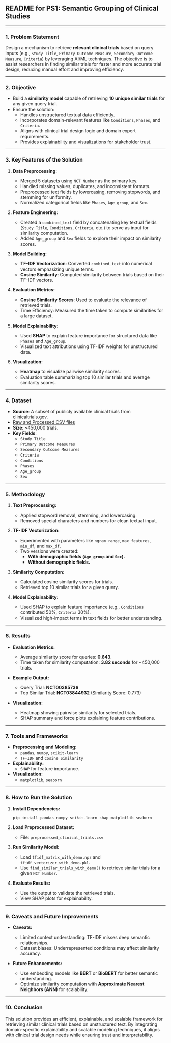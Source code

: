 ## **README for PS1: Semantic Grouping of Clinical Studies**

---

### **1. Problem Statement**
Design a mechanism to retrieve **relevant clinical trials** based on query inputs (e.g., `Study Title`, `Primary Outcome Measure`, `Secondary Outcome Measure`, `Criteria`) by leveraging AI/ML techniques. The objective is to assist researchers in finding similar trials for faster and more accurate trial design, reducing manual effort and improving efficiency.

---

### **2. Objective**
- Build a **similarity model** capable of retrieving **10 unique similar trials** for any given query trial.
- Ensure the solution:
  - Handles unstructured textual data efficiently.
  - Incorporates domain-relevant features like `Conditions`, `Phases`, and `Criteria`.
  - Aligns with clinical trial design logic and domain expert requirements.
  - Provides explainability and visualizations for stakeholder trust.

---

### **3. Key Features of the Solution**
1. **Data Preprocessing:**
   - Merged 5 datasets using `NCT Number` as the primary key.
   - Handled missing values, duplicates, and inconsistent formats.
   - Preprocessed text fields by lowercasing, removing stopwords, and stemming for uniformity.
   - Normalized categorical fields like `Phases`, `Age_group`, and `Sex`.

2. **Feature Engineering:**
   - Created a `combined_text` field by concatenating key textual fields (`Study Title`, `Conditions`, `Criteria`, etc.) to serve as input for similarity computation.
   - Added `Age_group` and `Sex` fields to explore their impact on similarity scores.

3. **Model Building:**
   - **TF-IDF Vectorization**: Converted `combined_text` into numerical vectors emphasizing unique terms.
   - **Cosine Similarity**: Computed similarity between trials based on their TF-IDF vectors.

4. **Evaluation Metrics:**
   - **Cosine Similarity Scores**: Used to evaluate the relevance of retrieved trials.
   - Time Efficiency: Measured the time taken to compute similarities for a large dataset.

5. **Model Explainability:**
   - Used **SHAP** to explain feature importance for structured data like `Phases` and `Age_group`.
   - Visualized text attributions using TF-IDF weights for unstructured data.

6. **Visualization:**
   - **Heatmap** to visualize pairwise similarity scores.
   - Evaluation table summarizing top 10 similar trials and average similarity scores.

---

### **4. Dataset**
- **Source**: A subset of publicly available clinical trials from clinicaltrials.gov.
- [Raw and Processed CSV files](https://drive.google.com/drive/folders/1JqDY1EM_VgbThqMtaDUGCzkVQbvxrP2b?usp=sharing)
- **Size**: ~450,000 trials.
- **Key Fields**:
  - `Study Title`
  - `Primary Outcome Measures`
  - `Secondary Outcome Measures`
  - `Criteria`
  - `Conditions`
  - `Phases`
  - `Age_group`
  - `Sex`

---

### **5. Methodology**
1. **Text Preprocessing:**
   - Applied stopword removal, stemming, and lowercasing.
   - Removed special characters and numbers for clean textual input.

2. **TF-IDF Vectorization:**
   - Experimented with parameters like `ngram_range`, `max_features`, `min_df`, and `max_df`.
   - Two versions were created:
     - **With demographic fields (`Age_group` and `Sex`).**
     - **Without demographic fields.**

3. **Similarity Computation:**
   - Calculated cosine similarity scores for trials.
   - Retrieved top 10 similar trials for a given query.

4. **Model Explainability:**
   - Used SHAP to explain feature importance (e.g., `Conditions` contributed 50%, `Criteria` 30%).
   - Visualized high-impact terms in text fields for better understanding.

---

### **6. Results**
- **Evaluation Metrics:**
  - Average similarity score for queries: **0.643**.
  - Time taken for similarity computation: **3.82 seconds** for ~450,000 trials.

- **Example Output:**
  - Query Trial: **NCT00385736**
  - Top Similar Trial: **NCT03844932** (Similarity Score: 0.773)

- **Visualization:**
  - Heatmap showing pairwise similarity for selected trials.
  - SHAP summary and force plots explaining feature contributions.

---

### **7. Tools and Frameworks**
- **Preprocessing and Modeling:**
  - `pandas`, `numpy`, `scikit-learn`
  - `TF-IDF` and `Cosine Similarity`
- **Explainability:**
  - `SHAP` for feature importance.
- **Visualization:**
  - `matplotlib`, `seaborn`

---

### **8. How to Run the Solution**
1. **Install Dependencies:**
   ```
   pip install pandas numpy scikit-learn shap matplotlib seaborn
   ```

2. **Load Preprocessed Dataset:**
   - File: `preprocessed_clinical_trials.csv`

3. **Run Similarity Model:**
   - Load `tfidf_matrix_with_demo.npz` and `tfidf_vectorizer_with_demo.pkl`.
   - Use `find_similar_trials_with_demo()` to retrieve similar trials for a given `NCT Number`.

4. **Evaluate Results:**
   - Use the output to validate the retrieved trials.
   - View SHAP plots for explainability.

---

### **9. Caveats and Future Improvements**
- **Caveats:**
  - Limited context understanding: TF-IDF misses deep semantic relationships.
  - Dataset biases: Underrepresented conditions may affect similarity accuracy.

- **Future Enhancements:**
  - Use embedding models like **BERT** or **BioBERT** for better semantic understanding.
  - Optimize similarity computation with **Approximate Nearest Neighbors (ANN)** for scalability.

---

### **10. Conclusion**
This solution provides an efficient, explainable, and scalable framework for retrieving similar clinical trials based on unstructured text. By integrating domain-specific explainability and scalable modeling techniques, it aligns with clinical trial design needs while ensuring trust and interpretability.
